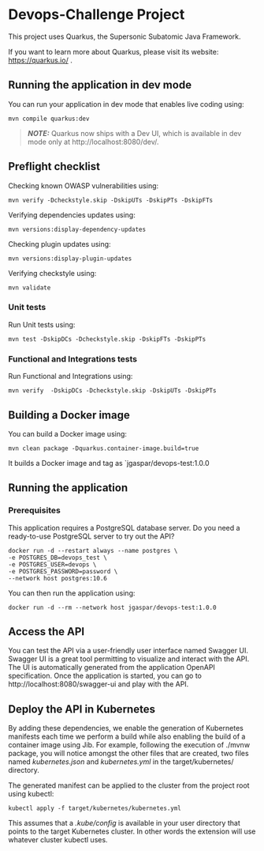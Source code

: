 # Devops-Challenge Project

This project uses Quarkus, the Supersonic Subatomic Java Framework.

If you want to learn more about Quarkus, please visit its website: https://quarkus.io/ .

## Running the application in dev mode

You can run your application in dev mode that enables live coding using:
```shell script
mvn compile quarkus:dev
```

> **_NOTE:_**  Quarkus now ships with a Dev UI, which is available in dev mode only at http://localhost:8080/dev/.

## Preflight checklist

Checking known OWASP vulnerabilities using:
```shell script
mvn verify -Dcheckstyle.skip -DskipUTs -DskipPTs -DskipFTs
```

Verifying dependencies updates using:
```shell script
mvn versions:display-dependency-updates
```

Checking plugin updates using:
```shell script
mvn versions:display-plugin-updates
```

Verifying checkstyle using:
```shell script
mvn validate
```

### Unit tests

Run Unit tests using:
```shell script
mvn test -DskipDCs -Dcheckstyle.skip -DskipFTs -DskipPTs
```

### Functional and Integrations tests

Run Functional and Integrations using:
```shell script
mvn verify  -DskipDCs -Dcheckstyle.skip -DskipUTs -DskipPTs
```

## Building a Docker image

You can build a Docker image using: 
```shell script
mvn clean package -Dquarkus.container-image.build=true
```
It builds a Docker image and tag as `jgaspar/devops-test:1.0.0

## Running the application

### Prerequisites

This application requires a PostgreSQL database server.
Do you need a ready-to-use PostgreSQL server to try out the API?
```shell sript
docker run -d --restart always --name postgres \
-e POSTGRES_DB=devops_test \
-e POSTGRES_USER=devops \
-e POSTGRES_PASSWORD=password \
--network host postgres:10.6
```

You can then run the application using:
```shell script
docker run -d --rm --network host jgaspar/devops-test:1.0.0
```

## Access the API

You can test the API via a user-friendly user interface named Swagger UI.
Swagger UI is a great tool permitting to visualize and interact with the API. The UI is automatically generated from the application OpenAPI specification.
Once the application is started, you can go to http://localhost:8080/swagger-ui and play with the API.

## Deploy the API in Kubernetes

By adding these dependencies, we enable the generation of Kubernetes manifests each time we perform a build while also enabling the build of a container image using Jib. For example, following the execution of ./mvnw package, you will notice amongst the other files that are created, two files named _kubernetes.json_ and _kubernetes.yml_ in the target/kubernetes/ directory.

The generated manifest can be applied to the cluster from the project root using kubectl:
```shell script
kubectl apply -f target/kubernetes/kubernetes.yml
```

This assumes that a _.kube/config_ is available in your user directory that points to the target Kubernetes cluster. In other words the extension will use whatever cluster kubectl uses.

